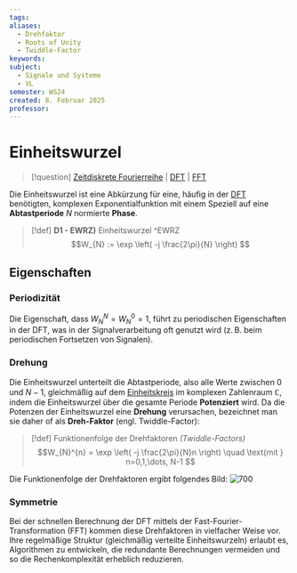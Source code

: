 ```yaml
---
tags: 
aliases:
  - Drehfaktor
  - Roots of Unity
  - Twiddle-Factor
keywords: 
subject:
  - Signale und Systeme
  - VL
semester: WS24
created: 8. Februar 2025
professor:
---
```

 

# Einheitswurzel

> [!question] [Zeitdiskrete Fourierreihe](Zeitdiskrete%20Fourierreihe.md) | [DFT](DFT.md) | [FFT](../Softwareentwicklung/DS-Algo/FFT.md)

Die Einheitswurzel ist eine Abkürzung für eine, häufig in der [DFT](DFT.md) benötigten, komplexen Exponentialfunktion mit einem Speziell auf eine **Abtastperiode** $N$ normierte **Phase**. 

> [!def] **D1 - EWRZ)** Einheitswurzel ^EWRZ
> $$W_{N} := \exp \left( -j \frac{2\pi}{N} \right) $$  

## Eigenschaften

### Periodizität

Die Eigenschaft, dass $W_{N}^N = W_{N}^0 = 1$, führt zu periodischen Eigenschaften in der DFT, was in der Signalverarbeitung oft genutzt wird (z. B. beim periodischen Fortsetzen von Signalen).

### Drehung

Die Einheitswurzel unterteilt die Abtastperiode, also alle Werte zwischen $0$ und $N-1$, gleichmäßig auf dem [Einheitskreis](../Mathematik/Kreis.md) im komplexen Zahlenraum $\mathbb{C}$, indem die Einheitswurzel über die gesamte Periode **Potenziert** wird. Da die Potenzen der Einheitswurzel eine **Drehung** verursachen, bezeichnet man sie daher of als **Dreh-Faktor** (engl. Twiddle-Factor):



> [!def] Funktionenfolge der Drehfaktoren *(Twiddle-Factors)*
> $$W_{N}^{n} = \exp \left( -j \frac{2\pi}{N}n \right) \quad \text{mit } n=0,1,\dots, N-1 $$

Die Funktionenfolge der Drehfaktoren ergibt folgendes Bild:
![700](../assets/Excalidraw/Einheitswurzel%202025-02-08%2013.06.12.excalidraw)

### Symmetrie

Bei der schnellen Berechnung der DFT mittels der Fast-Fourier-Transformation (FFT) kommen diese Drehfaktoren in vielfacher Weise vor. Ihre regelmäßige Struktur (gleichmäßig verteilte Einheitswurzeln) erlaubt es, Algorithmen zu entwickeln, die redundante Berechnungen vermeiden und so die Rechenkomplexität erheblich reduzieren.